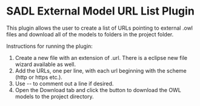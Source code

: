 SADL External Model URL List Plugin
===================================

This plugin allows the user to create a list of URLs pointing to external .owl files and download all of the models to folders in the project folder.

Instructions for running the plugin:

1.  Create a new file with an extension of .url.  There is a eclipse new file wizard available as well.
2.  Add the URLs, one per line, with each url beginning with the scheme (http or https etc.).
3.  Use -- to comment out a line if desired.
4.  Open the Download tab and click the button to download the OWL models to the project directory.